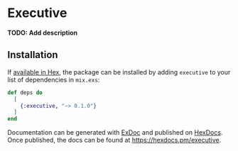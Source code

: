 # Executive

**TODO: Add description**

## Installation

If [available in Hex](https://hex.pm/docs/publish), the package can be installed
by adding `executive` to your list of dependencies in `mix.exs`:

```elixir
def deps do
  [
    {:executive, "~> 0.1.0"}
  ]
end
```

Documentation can be generated with [ExDoc](https://github.com/elixir-lang/ex_doc)
and published on [HexDocs](https://hexdocs.pm). Once published, the docs can
be found at <https://hexdocs.pm/executive>.

